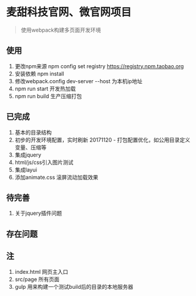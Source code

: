 # 麦甜科技官网、微官网项目

> 使用webpack构建多页面开发环境

## 使用
1. 更改npm来源 npm config set registry https://registry.npm.taobao.org  
2. 安装依赖 npm install 
3. 修改webpack.config dev-server --host 为本机ip地址
4. npm run start 开发热加载
5. npm run build 生产压缩打包

## 已完成
1. 基本的目录结构
2. 初步的开发环境配置，实时刷新  20171120 - 打包配置优化，如公用目录定义变量、压缩等
3. 集成jquery
4. html/js/css引入图片测试
5. 集成layui
6. 添加animate.css 滚屏流动加载效果

## 待完善
1. 关于jquery插件问题

## 存在问题

## 注
1. index.html 网页主入口
2. src/page 所有页面
3. gulp 用来构建一个测试build后的目录的本地服务器
